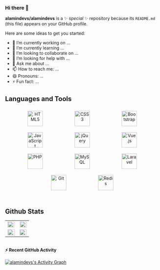 ### Hi there 👋


**alamindevs/alamindevs** is a ✨ _special_ ✨ repository because its `README.md` (this file) appears on your GitHub profile.

Here are some ideas to get you started:

- 🔭 I’m currently working on ...
- 🌱 I’m currently learning ...
- 👯 I’m looking to collaborate on ...
- 🤔 I’m looking for help with ...
- 💬 Ask me about ...
- 📫 How to reach me: ...
- 😄 Pronouns: ...
- ⚡ Fun fact: ...

## Languages and Tools  
<div align="center">  
<img style="margin: 10px 50px" src="https://profilinator.rishav.dev/skills-assets/html5-original-wordmark.svg" alt="HTML5" height="50" />  
<img style="margin: 10px 50px" src="https://profilinator.rishav.dev/skills-assets/css3-original-wordmark.svg" alt="CSS3" height="50" />  
<img style="margin: 10px 50px" src="https://profilinator.rishav.dev/skills-assets/bootstrap-plain.svg" alt="Bootstrap" height="50" />  
<img style="margin: 10px 50px" src="https://profilinator.rishav.dev/skills-assets/javascript-original.svg" alt="JavaScript" height="50" />  
<img style="margin: 10px 50px" src="https://profilinator.rishav.dev/skills-assets/jquery.png" alt="jQuery" height="50" />  
<img style="margin: 10px 50px" src="https://profilinator.rishav.dev/skills-assets/vuejs-original-wordmark.svg" alt="Vue.js" height="50" />  
<img style="margin: 10px 50px" src="https://profilinator.rishav.dev/skills-assets/php-original.svg" alt="PHP" height="50" />  
<img style="margin: 10px 50px" src="https://profilinator.rishav.dev/skills-assets/mysql-original-wordmark.svg" alt="MySQL" height="50" />  
<img style="margin: 10px 50px" src="https://profilinator.rishav.dev/skills-assets/laravel-plain-wordmark.svg" alt="Laravel" height="50" />  
<img style="margin: 10px 50px" src="https://profilinator.rishav.dev/skills-assets/git-scm-icon.svg" alt="Git" height="50" />  
<img style="margin: 10px 50px" src="https://profilinator.rishav.dev/skills-assets/redis-original-wordmark.svg" alt="Redis" height="50" />  
</div>  

<br/>  

## Github Stats  
<table>
  <tr>
  <td valign="top" width="50%">
    <img src="https://github-readme-stats.vercel.app/api?username=alamindevs&show_icons=true&count_private=true&hide_border=true" align="left" style="width: 98%" />
  </td>
  <td valign="top" width="50%">
    <div align="right">
      <img src="https://github-readme-stats.vercel.app/api/top-langs/?username=alamindevs&hide_border=true&layout=compact" align="right" style="width: 98%" />
    </div>
   </td>
 </tr>
  <tr>
    <td width="50%">
    <img src="https://github-readme-streak-stats.herokuapp.com/?user=alamindevs&theme=city_light&hide_border=true" align="right" style="width: 100%" />
    </td>
     <td width="50%">
    <img src="https://github-profile-trophy.vercel.app/?username=alamindevs&theme=flat&no-frame=false&no-bg=false&margin-w=4" align="right" style="width: 100%" />
    </td>
  </tr>
</table>  

<br/>  
 <summary><b>⚡ Recent GitHub Activity</b></summary>
  <br/>
   <a href="https://github.com/7oSkaaa"><img alt="alamindevs's Activity Graph" src="https://activity-graph.herokuapp.com/graph?username=alamindevs&custom_title=alamindevs's%20Contribution%20Graph&theme=react-dark" /></a>
  <br/>


<br/>
